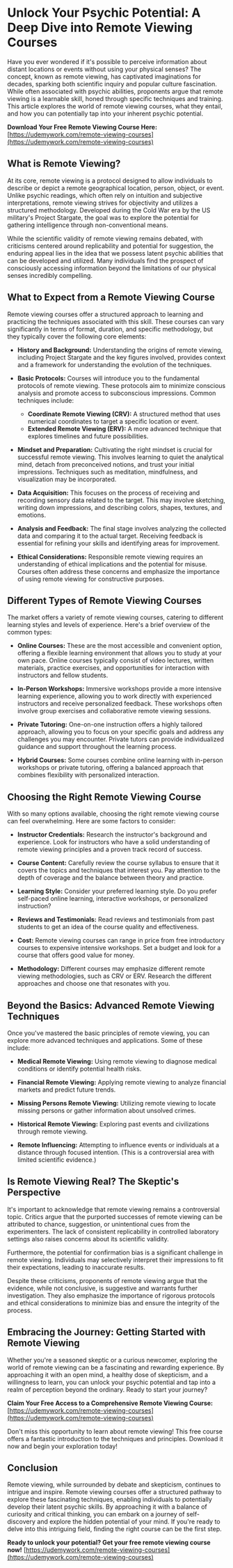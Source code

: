 # Unlock Your Psychic Potential: A Deep Dive into Remote Viewing Courses

Have you ever wondered if it's possible to perceive information about distant locations or events without using your physical senses? The concept, known as remote viewing, has captivated imaginations for decades, sparking both scientific inquiry and popular culture fascination. While often associated with psychic abilities, proponents argue that remote viewing is a learnable skill, honed through specific techniques and training. This article explores the world of remote viewing courses, what they entail, and how you can potentially tap into your inherent psychic potential.

**Download Your Free Remote Viewing Course Here:** [https://udemywork.com/remote-viewing-courses](https://udemywork.com/remote-viewing-courses)

## What is Remote Viewing?

At its core, remote viewing is a protocol designed to allow individuals to describe or depict a remote geographical location, person, object, or event. Unlike psychic readings, which often rely on intuition and subjective interpretations, remote viewing strives for objectivity and utilizes a structured methodology. Developed during the Cold War era by the US military's Project Stargate, the goal was to explore the potential for gathering intelligence through non-conventional means.

While the scientific validity of remote viewing remains debated, with criticisms centered around replicability and potential for suggestion, the enduring appeal lies in the idea that we possess latent psychic abilities that can be developed and utilized. Many individuals find the prospect of consciously accessing information beyond the limitations of our physical senses incredibly compelling.

## What to Expect from a Remote Viewing Course

Remote viewing courses offer a structured approach to learning and practicing the techniques associated with this skill. These courses can vary significantly in terms of format, duration, and specific methodology, but they typically cover the following core elements:

*   **History and Background:** Understanding the origins of remote viewing, including Project Stargate and the key figures involved, provides context and a framework for understanding the evolution of the techniques.

*   **Basic Protocols:** Courses will introduce you to the fundamental protocols of remote viewing. These protocols aim to minimize conscious analysis and promote access to subconscious impressions. Common techniques include:
    *   **Coordinate Remote Viewing (CRV):** A structured method that uses numerical coordinates to target a specific location or event.
    *   **Extended Remote Viewing (ERV):** A more advanced technique that explores timelines and future possibilities.

*   **Mindset and Preparation:** Cultivating the right mindset is crucial for successful remote viewing. This involves learning to quiet the analytical mind, detach from preconceived notions, and trust your initial impressions. Techniques such as meditation, mindfulness, and visualization may be incorporated.

*   **Data Acquisition:** This focuses on the process of receiving and recording sensory data related to the target. This may involve sketching, writing down impressions, and describing colors, shapes, textures, and emotions.

*   **Analysis and Feedback:** The final stage involves analyzing the collected data and comparing it to the actual target. Receiving feedback is essential for refining your skills and identifying areas for improvement.

*   **Ethical Considerations:** Responsible remote viewing requires an understanding of ethical implications and the potential for misuse. Courses often address these concerns and emphasize the importance of using remote viewing for constructive purposes.

## Different Types of Remote Viewing Courses

The market offers a variety of remote viewing courses, catering to different learning styles and levels of experience. Here's a brief overview of the common types:

*   **Online Courses:** These are the most accessible and convenient option, offering a flexible learning environment that allows you to study at your own pace. Online courses typically consist of video lectures, written materials, practice exercises, and opportunities for interaction with instructors and fellow students.

*   **In-Person Workshops:** Immersive workshops provide a more intensive learning experience, allowing you to work directly with experienced instructors and receive personalized feedback. These workshops often involve group exercises and collaborative remote viewing sessions.

*   **Private Tutoring:** One-on-one instruction offers a highly tailored approach, allowing you to focus on your specific goals and address any challenges you may encounter. Private tutors can provide individualized guidance and support throughout the learning process.

*   **Hybrid Courses:** Some courses combine online learning with in-person workshops or private tutoring, offering a balanced approach that combines flexibility with personalized interaction.

## Choosing the Right Remote Viewing Course

With so many options available, choosing the right remote viewing course can feel overwhelming. Here are some factors to consider:

*   **Instructor Credentials:** Research the instructor's background and experience. Look for instructors who have a solid understanding of remote viewing principles and a proven track record of success.

*   **Course Content:** Carefully review the course syllabus to ensure that it covers the topics and techniques that interest you. Pay attention to the depth of coverage and the balance between theory and practice.

*   **Learning Style:** Consider your preferred learning style. Do you prefer self-paced online learning, interactive workshops, or personalized instruction?

*   **Reviews and Testimonials:** Read reviews and testimonials from past students to get an idea of the course quality and effectiveness.

*   **Cost:** Remote viewing courses can range in price from free introductory courses to expensive intensive workshops. Set a budget and look for a course that offers good value for money.

*   **Methodology:** Different courses may emphasize different remote viewing methodologies, such as CRV or ERV. Research the different approaches and choose one that resonates with you.

## Beyond the Basics: Advanced Remote Viewing Techniques

Once you've mastered the basic principles of remote viewing, you can explore more advanced techniques and applications. Some of these include:

*   **Medical Remote Viewing:** Using remote viewing to diagnose medical conditions or identify potential health risks.

*   **Financial Remote Viewing:** Applying remote viewing to analyze financial markets and predict future trends.

*   **Missing Persons Remote Viewing:** Utilizing remote viewing to locate missing persons or gather information about unsolved crimes.

*   **Historical Remote Viewing:** Exploring past events and civilizations through remote viewing.

*   **Remote Influencing:** Attempting to influence events or individuals at a distance through focused intention. (This is a controversial area with limited scientific evidence.)

## Is Remote Viewing Real? The Skeptic's Perspective

It's important to acknowledge that remote viewing remains a controversial topic. Critics argue that the purported successes of remote viewing can be attributed to chance, suggestion, or unintentional cues from the experimenters. The lack of consistent replicability in controlled laboratory settings also raises concerns about its scientific validity.

Furthermore, the potential for confirmation bias is a significant challenge in remote viewing. Individuals may selectively interpret their impressions to fit their expectations, leading to inaccurate results.

Despite these criticisms, proponents of remote viewing argue that the evidence, while not conclusive, is suggestive and warrants further investigation. They also emphasize the importance of rigorous protocols and ethical considerations to minimize bias and ensure the integrity of the process.

## Embracing the Journey: Getting Started with Remote Viewing

Whether you're a seasoned skeptic or a curious newcomer, exploring the world of remote viewing can be a fascinating and rewarding experience. By approaching it with an open mind, a healthy dose of skepticism, and a willingness to learn, you can unlock your psychic potential and tap into a realm of perception beyond the ordinary. Ready to start your journey?

**Claim Your Free Access to a Comprehensive Remote Viewing Course:** [https://udemywork.com/remote-viewing-courses](https://udemywork.com/remote-viewing-courses)

Don't miss this opportunity to learn about remote viewing! This free course offers a fantastic introduction to the techniques and principles. Download it now and begin your exploration today!

## Conclusion

Remote viewing, while surrounded by debate and skepticism, continues to intrigue and inspire. Remote viewing courses offer a structured pathway to explore these fascinating techniques, enabling individuals to potentially develop their latent psychic skills. By approaching it with a balance of curiosity and critical thinking, you can embark on a journey of self-discovery and explore the hidden potential of your mind. If you're ready to delve into this intriguing field, finding the right course can be the first step.

**Ready to unlock your potential? Get your free remote viewing course now!** [https://udemywork.com/remote-viewing-courses](https://udemywork.com/remote-viewing-courses)
